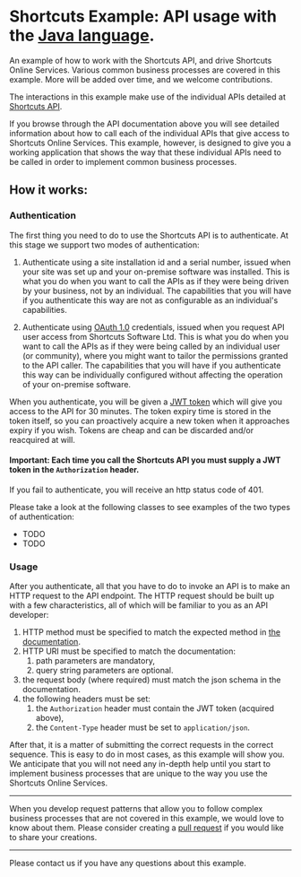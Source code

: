 
# Shortcuts Example: API usage with the [Java language](http://java.oracle.com).

An example of how to work with the Shortcuts API, and drive Shortcuts 
Online Services. Various common business processes are covered in this
example. More will be added over time, and we welcome contributions.

The interactions in this example make use of the individual APIs detailed 
at [Shortcuts API](http://www.shortcutssoftware.io/developer/).

If you browse through the API documentation above you will see 
detailed information about how to call each of the individual 
APIs that give access to Shortcuts Online Services. This example, 
however, is designed to give you a working application that shows 
the way that these individual APIs need to be called in order to 
implement common business processes.

## How it works:

### Authentication

The first thing you need to do to use the Shortcuts API is to 
authenticate. At this stage we support two modes of authentication:

1. Authenticate using a site installation id and a serial number,
issued when your site was set up and your on-premise software was
installed. This is what you do when you want to call the APIs as 
if they were being driven by your business, not by an individual. 
The capabilities that you will have if you authenticate this way 
are not as configurable as an individual's capabilities.

1. Authenticate using [OAuth 1.0](https://en.wikipedia.org/wiki/OAuth)
credentials, issued when you request API user access from Shortcuts
Software Ltd. This is what you do when you want to call the APIs 
as if they were being called by an individual user (or community),
where you might want to tailor the permissions granted to the
API caller. The capabilities that you will have if you authenticate
this way can be individually configured without affecting the
operation of your on-premise software.

When you authenticate, you will be given a [JWT token](http://jwt.io)
which will give you access to the API for 30 minutes. The token expiry 
time is stored in the token itself, so you can proactively acquire
a new token when it approaches expiry if you wish. Tokens are cheap
and can be discarded and/or reacquired at will.

#### Important: Each time you call the Shortcuts API you must supply a JWT token in the `Authorization` header.

If you fail to authenticate, you will receive an http status code of 401.

Please take a look at the following classes to see examples of
the two types of authentication:

- TODO
- TODO

### Usage

After you authenticate, all that you have to do to invoke an API is
to make an HTTP request to the API endpoint. The HTTP request should
be built up with a few characteristics, all of which will be familiar 
to you as an API developer:

1. HTTP method must be specified to match the expected method in [the documentation](http://www.shortcutssoftware.io/developer/).
1. HTTP URI must be specified to match the documentation:
    1. path parameters are mandatory,
    1. query string parameters are optional.
1. the request body (where required) must match the json schema in the documentation.
1. the following headers must be set:
    1. the `Authorization` header must contain the JWT token (acquired above),
    1. the `Content-Type` header must be set to `application/json`.

After that, it is a matter of submitting the correct requests in the correct
sequence. This is easy to do in most cases, as this example will show you. 
We anticipate that you will not need any in-depth help until you start to
implement business processes that are unique to the way you use the
Shortcuts Online Services. 

---

When you develop request patterns that allow you to follow complex
business processes that are not covered in this example, we would love 
to know about them. Please consider creating a 
[pull request](https://help.github.com/articles/about-pull-requests/)
if you would like to share your creations. 


---

Please contact us if you have any questions about this example.



